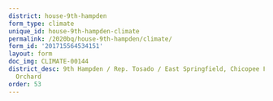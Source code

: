 ```yaml
---
district: house-9th-hampden
form_type: climate
unique_id: house-9th-hampden-climate
permalink: /2020bq/house-9th-hampden/climate/
form_id: '201715564534151'
layout: form
doc_img: CLIMATE-00144
district_desc: 9th Hampden / Rep. Tosado / East Springfield, Chicopee Falls, Indian
  Orchard
order: 53
---
```

